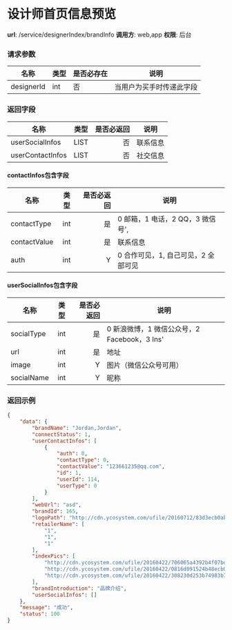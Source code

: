 设计师首页信息预览
=======

**url**: /service/designerIndex/brandInfo
**调用方**: web,app
**权限**: 后台


### 请求参数
|    名称  		   |  类型     | 是否必存在 |                  说明                  |
|------------------|-----------|------------|----------------------------------------|
| designerId       | int       | 否         |当用户为买手时传递此字段 				 |

### 返回字段
| 名称            | 类型           | 是否必返回 | 说明    							 |
| --------------- | :----:         | ---------: | --      							 |
| userSocialInfos | LIST           | 否         | 联系信息						     |
| userContactInfos| LIST           | 否         | 社交信息						     |

#### contactInfos包含字段

| 名称           | 类型           | 是否必返回 | 说明    							 |
| -------------- | :----:         | ---------: | --      							 |
| contactType    | int            | 是         |  0 邮箱，1 电话，2 QQ，3 微信号',   |
| contactValue   | int            | 是         | 联系信息						     |
| auth           | int            | Y          | 0 合作可见，1, 自己可见，2 全部可见 |

#### userSocialInfos包含字段

| 名称           | 类型           | 是否必返回 | 说明    							 		 |
| -------------- | :----:         | ---------: | --      							 		 |
| socialType     | int            | 是         | 0 新浪微博，1 微信公众号，2 Facebook，3 Ins'|
| url            | int            | 是         | 地址						     			 |
| image          | int            | Y          | 图片（微信公众号可用） 					 |
| socialName     | int            | Y          |昵称										 |

### 返回示例

```json
{
    "data": {
        "brandName": "Jordan,Jordan",
        "connectStatus": 1,
        "userContactInfos": [
            {
                "auth": 0,
                "contactType": 0,
                "contactValue": "123661235@qq.com",
                "id": 1,
                "userId": 114,
                "userType": 0
            }
        ],
        "webUrl": "asd",
        "brandId": 165,
        "logoPath": "http://cdn.ycosystem.com/ufile/20160712/83d3ecb0abdf474abc41eba49c81a13c",
        "retailerName": [
            "1",
            "1",
            "1"
        ],
        "indexPics": [
            "http://cdn.ycosystem.com/ufile/20160422/706065a4392b4f07bde22b1a01651c97",
            "http://cdn.ycosystem.com/ufile/20160422/0816d091524b48ecb06a8e6416e22165",
            "http://cdn.ycosystem.com/ufile/20160422/308230d253b74983b7c365df90dfbfe6"
        ],
        "brandIntroduction": "品牌介绍",
        "userSocialInfos": []
    },
    "message": "成功",
    "status": 100
}
```

